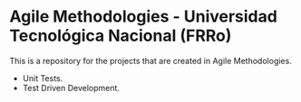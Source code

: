 # Agile Methodologies - Universidad Tecnológica Nacional (FRRo)

This is a repository for the projects that are created in Agile Methodologies.
- Unit Tests.
- Test Driven Development.
